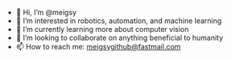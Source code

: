 - 👋 Hi, I’m @meigsy
- 👀 I’m interested in robotics, automation, and machine learning
- 🌱 I’m currently learning more about computer vision
- 💞️ I’m looking to collaborate on anything beneficial to humanity
- 📫 How to reach me: meigsygithub@fastmail.com

<!---
meigsy/meigsy is a ✨ special ✨ repository because its `README.md` (this file) appears on your GitHub profile.
You can click the Preview link to take a look at your changes.
--->
